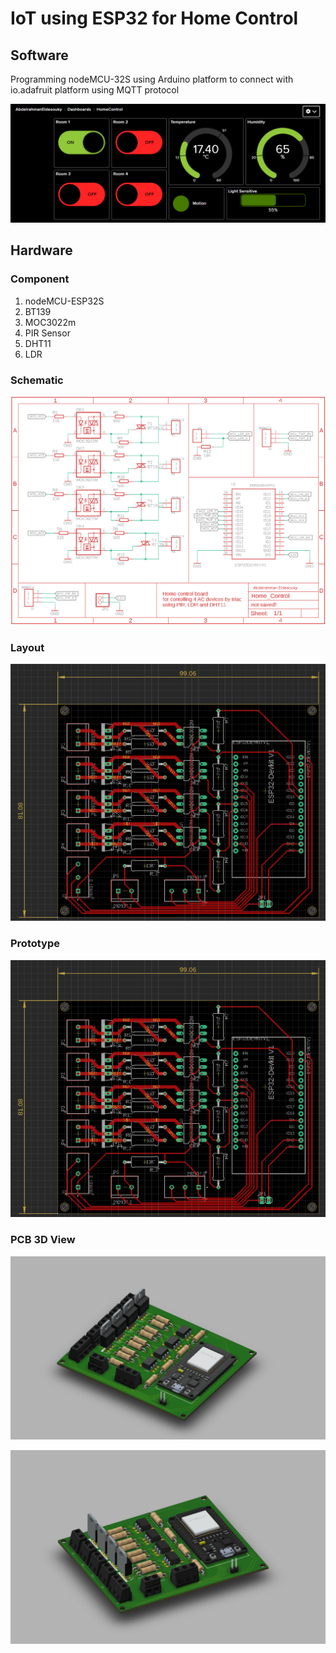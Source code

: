 # IoT using ESP32 for Home Control 

## Software 

Programming nodeMCU-32S using Arduino platform to connect with io.adafruit platform using MQTT protocol 

![Dashboard](https://github.com/AbdelrahmanEldesouky/IoT-using-ESP32/blob/main/Home%20Control/Software/Dashboard.PNG)

## Hardware

### Component 

1. nodeMCU-ESP32S
2. BT139 
3. MOC3022m 
4. PIR Sensor
5. DHT11 
6. LDR 

### Schematic 

![Schematic](https://github.com/AbdelrahmanEldesouky/IoT-using-ESP32/blob/main/Home%20Control/Hardware/PCB%20Design/Schematic.png)

### Layout 

![layout](https://github.com/AbdelrahmanEldesouky/IoT-using-ESP32/blob/main/Home%20Control/Hardware/PCB%20Design/layout.PNG)

### Prototype 

![prototype](https://github.com/AbdelrahmanEldesouky/IoT-using-ESP32/blob/main/Home%20Control/Hardware/PCB%20Design/layout.PNG)

### PCB 3D View

![3D](https://github.com/AbdelrahmanEldesouky/IoT-using-ESP32/blob/main/Home%20Control/Hardware/PCB%20Design/3D%231.PNG)

![3D](https://github.com/AbdelrahmanEldesouky/IoT-using-ESP32/blob/main/Home%20Control/Hardware/PCB%20Design/3D%232.PNG)

